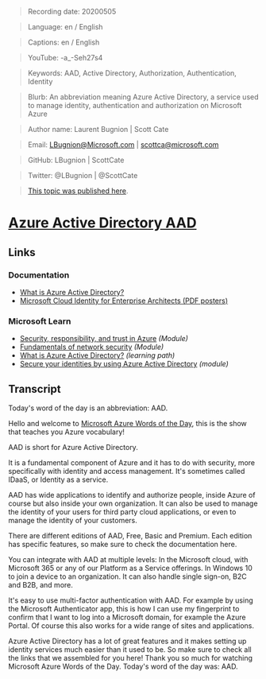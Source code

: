 > Recording date: 20200505

> Language: en / English

> Captions: en / English

> YouTube: -a_-Seh27s4

> Keywords: AAD, Active Directory, Authorization, Authentication, Identity

> Blurb: An abbreviation meaning Azure Active Directory, a service used to manage identity, authentication and authorization on Microsoft Azure

> Author name: Laurent Bugnion | Scott Cate

> Email: LBugnion@Microsoft.com | scottca@microsoft.com

> GitHub: LBugnion | ScottCate

> Twitter: @LBugnion | @ScottCate

> [This topic was published here](http://gslb.ch/gloss-aad).

# [Azure Active Directory AAD](/topic/en/aad)

<!-- YOUTUBEEMBED -->

<!-- LANGUAGESTITLE -->

<!-- OTHERLANGUAGES -->

<!-- DOWNLOAD-CAPTIONS -->

## Links

### Documentation

- [What is Azure Active Directory?](http://gslb.ch/449)
- [Microsoft Cloud Identity for Enterprise Architects (PDF posters)](http://gslb.ch/440)

### Microsoft Learn

- [Security, responsibility, and trust in Azure](http://gslb.ch/459) *(Module)*
- [Fundamentals of network security](http://gslb.ch/460) *(Module)*
- [What is Azure Active Directory?](http://gslb.ch/450) *(learning path)*
- [Secure your identities by using Azure Active Directory](http://gslb.ch/451) *(module)*

<!-- DOWNLOAD -->

<a id="transcript"></a>

## Transcript

Today's word of the day is an abbreviation: AAD.

Hello and welcome to [Microsoft Azure Words of the Day](/en), this is the show that teaches you Azure vocabulary!

AAD is short for Azure Active Directory.

It is a fundamental component of Azure and it has to do with security, more specifically with identity and access management. It's sometimes called IDaaS, or Identity as a service.

AAD has wide applications to identify and authorize people, inside Azure of course but also inside your own organization. It can also be used to manage the identity of your users for third party cloud applications, or even to manage the identity of your customers.

There are different editions of AAD, Free, Basic and Premium. Each edition has specific features, so make sure to check the documentation here.

You can integrate with AAD at multiple levels: In the Microsoft cloud, with Microsoft 365 or any of our Platform as a Service offerings. In Windows 10 to join a device to an organization. It can also handle single sign-on, B2C and B2B, and more.

It's easy to use multi-factor authentication with AAD. For example by using the Microsoft Authenticator app, this is how I can use my fingerprint to confirm that I want to log into a Microsoft domain, for example the Azure Portal. Of course this also works for a wide range of sites and applications.

Azure Active Directory has a lot of great features and it makes setting up identity services much easier than it used to be. So make sure to check all the links that we assembled for you here! Thank you so much for watching Microsoft Azure Words of the Day. Today's word of the day was: AAD.

